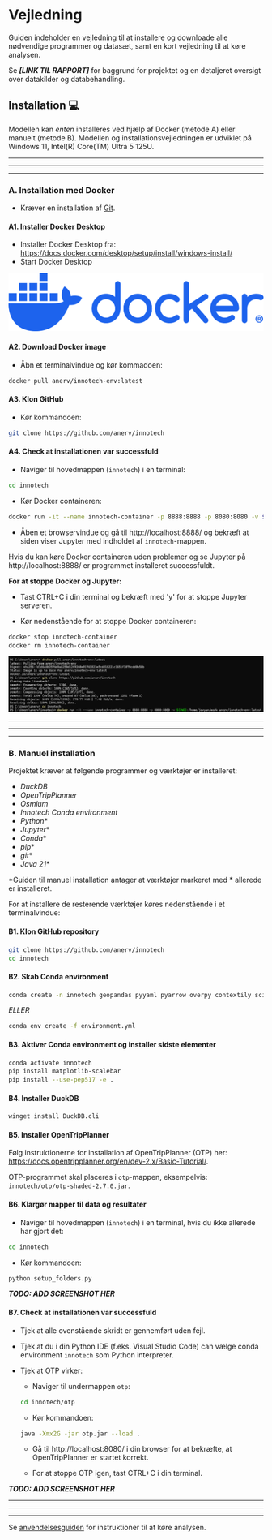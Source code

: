 # Vejledning

Guiden indeholder en vejledning til at installere og downloade alle nødvendige programmer og datasæt, samt en kort vejledning til at køre analysen. 

Se ***[LINK TIL RAPPORT]*** for baggrund for projektet og en detaljeret oversigt over datakilder og databehandling.

## Installation :computer:

Modellen kan *enten* installeres ved hjælp af Docker (metode A) eller manuelt (metode B).
Modellen og installationsvejledningen er udviklet på Windows 11, Intel(R) Core(TM) Ultra 5 125U.

***
***
***

### A. Installation med Docker

* Kræver en installation af [Git](https://git-scm.com/downloads).

#### A1. Installer Docker Desktop

* Installer Docker Desktop fra: https://docs.docker.com/desktop/setup/install/windows-install/
* Start Docker Desktop

![Docker logo](img/docker-logo-blue.png "logo")


#### A2. Download Docker image

* Åbn et terminalvindue og kør kommadoen:

```bash
docker pull anerv/innotech-env:latest
```

#### A3. Klon GitHub 

* Kør kommandoen:

````bash
git clone https://github.com/anerv/innotech
````

#### A4. Check at installationen var successfuld

* Naviger til hovedmappen (``innotech``) i en terminal:

```bash
cd innotech
```

* Kør Docker containeren:

```bash
docker run -it --name innotech-container -p 8888:8888 -p 8080:8080 -v ${PWD}:/home/jovyan/work anerv/innotech-env:latest
```

* Åben et browservindue og gå til http://localhost:8888/ og bekræft at siden viser Jupyter med indholdet af ```innotech```-mappen.

Hvis du kan køre Docker containeren uden problemer og se Jupyter på http://localhost:8888/ er programmet installeret successfuldt.

**For at stoppe Docker og Jupyter:**

* Tast CTRL+C i din terminal og bekræft med 'y' for at stoppe Jupyter serveren.

* Kør nedenstående for at stoppe Docker containeren:

```bash
docker stop innotech-container
docker rm innotech-container
```

![Docker install](img/docker_install.png "install")

***
***
***

### B. Manuel installation

Projektet kræver at følgende programmer og værktøjer er installeret:

- *DuckDB*
- *OpenTripPlanner*
- *Osmium*
- *Innotech Conda environment*
- *Python**
- *Jupyter**
- *Conda**
- *pip**
- *git**
- *Java 21**

*Guiden til manuel installation antager at værktøjer markeret med * allerede er installeret.

For at installere de resterende værktøjer køres nedenstående i et terminalvindue:

#### B1. Klon GitHub repository

````bash
git clone https://github.com/anerv/innotech
cd innotech
````

#### B2. Skab Conda environment
```bash
conda create -n innotech geopandas pyyaml pyarrow overpy contextily scikit-learn h3-py python-duckdb ipykernel osmium-tool
```

*ELLER*

```bash
conda env create -f environment.yml
```

#### B3. Aktiver Conda environment og installer sidste elementer
````bash
conda activate innotech
pip install matplotlib-scalebar
pip install --use-pep517 -e .
````

#### B4. Installer DuckDB
````bash
winget install DuckDB.cli
````

#### B5. Installer OpenTripPlanner

Følg instruktionerne for installation af OpenTripPlanner (OTP) her: https://docs.opentripplanner.org/en/dev-2.x/Basic-Tutorial/.

OTP-programmet skal placeres i ``otp``-mappen, eksempelvis:
``innotech/otp/otp-shaded-2.7.0.jar``.

#### B6. Klargør mapper til data og resultater

* Naviger til hovedmappen (``innotech``) i en terminal, hvis du ikke allerede har gjort det: 

```bash
cd innotech
```

* Kør kommandoen:

````bash
python setup_folders.py
````

***TODO: ADD SCREENSHOT HER***

#### B7. Check at installationen var successfuld

* Tjek at alle ovenstående skridt er gennemført uden fejl.
* Tjek at du i din Python IDE (f.eks. Visual Studio Code) can vælge conda environment ```innotech``` som Python interpreter.
* Tjek at OTP virker:

    - Naviger til undermappen ``otp``:

    ```bash
    cd innotech/otp
    ```

    -  Kør kommandoen:

    ```bash
    java -Xmx2G -jar otp.jar --load .
    ```

    -  Gå til http://localhost:8080/ i din browser for at bekræfte, at OpenTripPlanner er startet korrekt.

    - For at stoppe OTP igen, tast CTRL+C i din terminal.

***TODO: ADD SCREENSHOT HER***

***
***
***


Se [anvendelsesguiden](user_guide.md) for instruktioner til at køre analysen.

